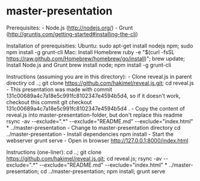 master-presentation
===================

Prerequisites:
	- Node.js (http://nodejs.org/) 
	- Grunt (http://gruntjs.com/getting-started#installing-the-cli)

Installation of prerequisities:
	Ubuntu:
 		sudo apt-get install nodejs npm; sudo npm install -g grunt-cli
 	Mac:
 		Install Homebrew
 			ruby -e "$(curl -fsSL https://raw.github.com/Homebrew/homebrew/go/install)"; brew update;
 		Install Node.js and Grunt
 			brew install node; npm install -g grunt-cli

Instructions (assuming you are in this directory):
	- Clone reveal.js in parent directiry
		cd ..; git clone https://github.com/hakimel/reveal.js.git; cd reveal.js
	- This presentation was made with commit 131c00689a4c7a18e5c991fc8102347e4594b5d4, so if it doesn't work, checkout this commit
		git checkout 131c00689a4c7a18e5c991fc8102347e4594b5d4 .
	- Copy the content of reveal.js into master-presentation-folder, but don't replace this readme
		rsync -av --exclude=".*" --exclude="README.md" --exclude="index.html" * ../master-presentation
	- Change to master-presentation directory
		cd ../master-presentation
	- Install dependencies
		npm install
	- Start the webserver
		grunt serve
	- Open in browser
		http://127.0.0.1:8000/index.html

Instructions (one-liner):
	cd ..; git clone https://github.com/hakimel/reveal.js.git; cd reveal.js; rsync -av --exclude=".*" --exclude="README.md" --exclude="index.html" * ../master-presentation; cd ../master-presentation; npm install; grunt serve